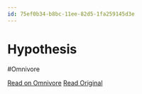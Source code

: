 ```yaml
---
id: 75ef0b34-b8bc-11ee-82d5-1fa259145d3e
---
```


# Hypothesis
#Omnivore

[Read on Omnivore](https://omnivore.app/me/hypothesis-18d2e8cf6d2)
[Read Original](https://hypothes.is/a/0JChzri3Ee6iNmOmm5XciQ)

